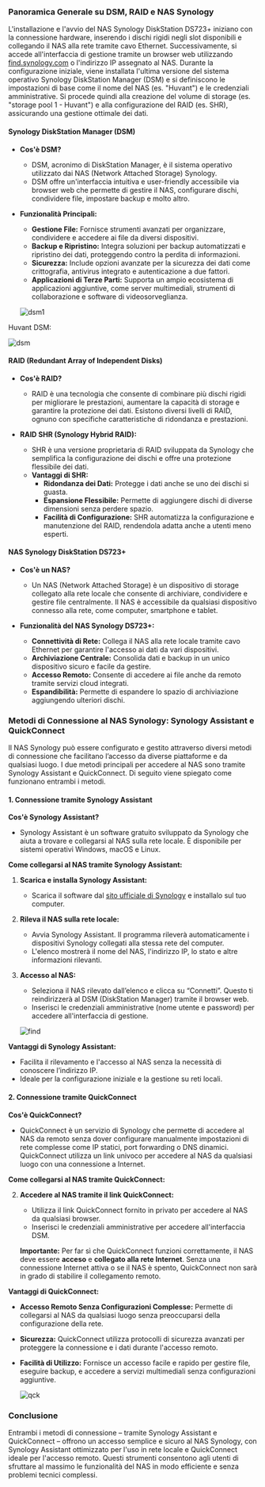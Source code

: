 ### Panoramica Generale su DSM, RAID e NAS Synology

L'installazione e l'avvio del NAS Synology DiskStation DS723+ iniziano con la connessione hardware, inserendo i dischi rigidi negli slot disponibili e collegando il NAS alla rete tramite cavo Ethernet. Successivamente, si accede all'interfaccia di gestione tramite un browser web utilizzando [find.synology.com](https://find.synology.com) o l'indirizzo IP assegnato al NAS. Durante la configurazione iniziale, viene installata l'ultima versione del sistema operativo Synology DiskStation Manager (DSM) e si definiscono le impostazioni di base come il nome del NAS (es. "Huvant") e le credenziali amministrative. Si procede quindi alla creazione del volume di storage (es. "storage pool 1 - Huvant") e alla configurazione del RAID (es. SHR), assicurando una gestione ottimale dei dati.

#### Synology DiskStation Manager (DSM)

- **Cos'è DSM?**
  - DSM, acronimo di DiskStation Manager, è il sistema operativo utilizzato dai NAS (Network Attached Storage) Synology. 
  - DSM offre un'interfaccia intuitiva e user-friendly accessibile via browser web che permette di gestire il NAS, configurare dischi, condividere file, impostare backup e molto altro.

- **Funzionalità Principali:**
  - **Gestione File:** Fornisce strumenti avanzati per organizzare, condividere e accedere ai file da diversi dispositivi.
  - **Backup e Ripristino:** Integra soluzioni per backup automatizzati e ripristino dei dati, proteggendo contro la perdita di informazioni.
  - **Sicurezza:** Include opzioni avanzate per la sicurezza dei dati come crittografia, antivirus integrato e autenticazione a due fattori.
  - **Applicazioni di Terze Parti:** Supporta un ampio ecosistema di applicazioni aggiuntive, come server multimediali, strumenti di collaborazione e software di videosorveglianza.

  ![dsm1](img/dsm1.png)
 
Huvant DSM:

  ![dsm](img/dsmhuvant.png)

#### RAID (Redundant Array of Independent Disks)

- **Cos'è RAID?**
  - RAID è una tecnologia che consente di combinare più dischi rigidi per migliorare le prestazioni, aumentare la capacità di storage e garantire la protezione dei dati. Esistono diversi livelli di RAID, ognuno con specifiche caratteristiche di ridondanza e prestazioni.

- **RAID SHR (Synology Hybrid RAID):**
  - SHR è una versione proprietaria di RAID sviluppata da Synology che semplifica la configurazione dei dischi e offre una protezione flessibile dei dati.
  - **Vantaggi di SHR:**
    - **Ridondanza dei Dati:** Protegge i dati anche se uno dei dischi si guasta.
    - **Espansione Flessibile:** Permette di aggiungere dischi di diverse dimensioni senza perdere spazio.
    - **Facilità di Configurazione:** SHR automatizza la configurazione e manutenzione del RAID, rendendola adatta anche a utenti meno esperti.

#### NAS Synology DiskStation DS723+

- **Cos'è un NAS?**
  - Un NAS (Network Attached Storage) è un dispositivo di storage collegato alla rete locale che consente di archiviare, condividere e gestire file centralmente. Il NAS è accessibile da qualsiasi dispositivo connesso alla rete, come computer, smartphone e tablet.

- **Funzionalità del NAS Synology DS723+:**
  - **Connettività di Rete:** Collega il NAS alla rete locale tramite cavo Ethernet per garantire l'accesso ai dati da vari dispositivi.
  - **Archiviazione Centrale:** Consolida dati e backup in un unico dispositivo sicuro e facile da gestire.
  - **Accesso Remoto:** Consente di accedere ai file anche da remoto tramite servizi cloud integrati.
  - **Espandibilità:** Permette di espandere lo spazio di archiviazione aggiungendo ulteriori dischi.

### Metodi di Connessione al NAS Synology: Synology Assistant e QuickConnect

Il NAS Synology può essere configurato e gestito attraverso diversi metodi di connessione che facilitano l’accesso da diverse piattaforme e da qualsiasi luogo. I due metodi principali per accedere al NAS sono tramite Synology Assistant e QuickConnect. Di seguito viene spiegato come funzionano entrambi i metodi.

#### 1. Connessione tramite Synology Assistant

**Cos'è Synology Assistant?**
- Synology Assistant è un software gratuito sviluppato da Synology che aiuta a trovare e collegarsi al NAS sulla rete locale. È disponibile per sistemi operativi Windows, macOS e Linux.

**Come collegarsi al NAS tramite Synology Assistant:**
1. **Scarica e installa Synology Assistant:**
   - Scarica il software dal [sito ufficiale di Synology](https://www.synology.com/it-it/support/download) e installalo sul tuo computer.

2. **Rileva il NAS sulla rete locale:**
   - Avvia Synology Assistant. Il programma rileverà automaticamente i dispositivi Synology collegati alla stessa rete del computer.
   - L'elenco mostrerà il nome del NAS, l'indirizzo IP, lo stato e altre informazioni rilevanti.

3. **Accesso al NAS:**
   - Seleziona il NAS rilevato dall’elenco e clicca su “Connetti”. Questo ti reindirizzerà al DSM (DiskStation Manager) tramite il browser web.
   - Inserisci le credenziali amministrative (nome utente e password) per accedere all'interfaccia di gestione.

   ![find](img/syassistant.png)

**Vantaggi di Synology Assistant:**
- Facilita il rilevamento e l'accesso al NAS senza la necessità di conoscere l’indirizzo IP.
- Ideale per la configurazione iniziale e la gestione su reti locali.
  
#### 2. Connessione tramite QuickConnect

**Cos'è QuickConnect?**
- QuickConnect è un servizio di Synology che permette di accedere al NAS da remoto senza dover configurare manualmente impostazioni di rete complesse come IP statici, port forwarding o DNS dinamici. QuickConnect utilizza un link univoco per accedere al NAS da qualsiasi luogo con una connessione a Internet.

**Come collegarsi al NAS tramite QuickConnect:**

2. **Accedere al NAS tramite il link QuickConnect:**
   - Utilizza il link QuickConnect fornito in privato per accedere al NAS da qualsiasi browser.
   - Inserisci le credenziali amministrative per accedere all'interfaccia DSM.

   **Importante:**
   Per far sì che QuickConnect funzioni correttamente, il NAS deve essere **acceso** e **collegato alla rete Internet**. Senza una connessione Internet attiva o se il NAS è spento, QuickConnect non sarà in grado di stabilire il collegamento remoto.

**Vantaggi di QuickConnect:**
- **Accesso Remoto Senza Configurazioni Complesse:** Permette di collegarsi al NAS da qualsiasi luogo senza preoccuparsi della configurazione della rete.
- **Sicurezza:** QuickConnect utilizza protocolli di sicurezza avanzati per proteggere la connessione e i dati durante l'accesso remoto.
- **Facilità di Utilizzo:** Fornisce un accesso facile e rapido per gestire file, eseguire backup, e accedere a servizi multimediali senza configurazioni aggiuntive.

   ![qck](img/qck.png)

### Conclusione

Entrambi i metodi di connessione – tramite Synology Assistant e QuickConnect – offrono un accesso semplice e sicuro al NAS Synology, con Synology Assistant ottimizzato per l'uso in rete locale e QuickConnect ideale per l'accesso remoto. Questi strumenti consentono agli utenti di sfruttare al massimo le funzionalità del NAS in modo efficiente e senza problemi tecnici complessi.
